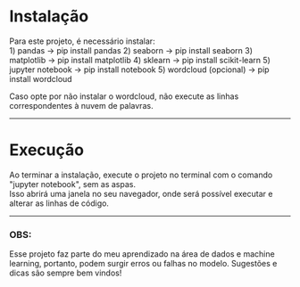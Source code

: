 <h1>Instalação</h1>
Para este projeto, é necessário instalar:<br>
1) pandas -> pip install pandas
2) seaborn -> pip install seaborn
3) matplotlib -> pip install matplotlib
4) sklearn -> pip install scikit-learn
5) jupyter notebook -> pip install notebook
5) wordcloud (opcional) -> pip install wordcloud

Caso opte por não instalar o wordcloud, não execute as linhas correspondentes à nuvem de palavras.
<hr>
<h1>Execução</h1>
Ao terminar a instalação, execute o projeto no terminal com o comando "jupyter notebook", sem as aspas.<br>
Isso abrirá uma janela no seu navegador, onde será possível executar e alterar as linhas de código.
<hr>
<h3>OBS:</h3>
Esse projeto faz parte do meu aprendizado na área de dados e machine learning, portanto, podem surgir erros ou falhas no modelo. Sugestões e dicas são sempre bem vindos!
